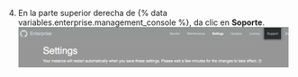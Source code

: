 4. En la parte superior derecha de {% data variables.enterprise.management_console %}, da clic en **Soporte**. ![Botón para acceder al área de soporte](/assets/images/enterprise/management-console/support-link.png)
